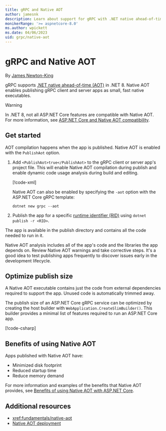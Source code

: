 ```yaml
---
title: gRPC and Native AOT
author: jamesnk
description: Learn about support for gRPC with .NET native ahead-of-time (AOT).
monikerRange: '>= aspnetcore-8.0'
ms.author: wpickett
ms.date: 04/06/2023
uid: grpc/native-aot
---
```

# gRPC and Native AOT

<!-- UPDATE 9.0 Activate after release and INCLUDE is updated

[!INCLUDE[](~/includes/not-latest-version.md)]

-->

By [James Newton-King](https://twitter.com/jamesnk)

gRPC supports [.NET native ahead-of-time (AOT)](/dotnet/core/deploying/native-aot/) in .NET 8. Native AOT enables publishing gRPC client and server apps as small, fast native executables.

> [!WARNING]
> In .NET 8, not all ASP.NET Core features are compatible with Native AOT. For more information, see [ASP.NET Core and Native AOT compatibility](xref:fundamentals/native-aot#aspnet-core-and-native-aot-compatibility).

## Get started

AOT compilation happens when the app is published. Native AOT is enabled with the `PublishAot` option.

1. Add `<PublishAot>true</PublishAot>` to the gRPC client or server app's project file. This will enable Native AOT compilation during publish and enable dynamic code usage analysis during build and editing.

    [!code-xml[](~/grpc/native-aot/Server.csproj?highlight=5)]

    Native AOT can also be enabled by specifying the `-aot` option with the ASP.NET Core gRPC template:

    ```dotnetcli
    dotnet new grpc --aot
    ```

2. Publish the app for a specific [runtime identifier (RID)](/dotnet/core/rid-catalog) using `dotnet publish -r <RID>`.

The app is available in the publish directory and contains all the code needed to run in it.

Native AOT analysis includes all of the app's code and the libraries the app depends on. Review Native AOT warnings and take corrective steps. It's a good idea to test publishing apps frequently to discover issues early in the development lifecycle.

## Optimize publish size

A Native AOT executable contains just the code from external dependencies required to support the app. Unused code is automatically trimmed away.

The publish size of an ASP.NET Core gRPC service can be optimized by creating the host builder with `WebApplication.CreateSlimBuilder()`. This builder provides a minimal list of features required to run an ASP.NET Core app.

[!code-csharp[](~/grpc/native-aot/Program.cs?highlight=1)]

## Benefits of using Native AOT

Apps published with Native AOT have:

* Minimized disk footprint
* Reduced startup time
* Reduce memory demand

For more information and examples of the benefits that Native AOT provides, see [Benefits of using Native AOT with ASP.NET Core](xref:fundamentals/native-aot#benefits-of-using-native-aot-with-aspnet-core).

## Additional resources

* <xref:fundamentals/native-aot>
* [Native AOT deployment](/dotnet/core/deploying/native-aot/)
